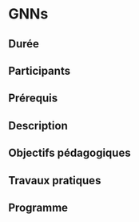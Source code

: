 # GNNs

## Durée

## Participants

## Prérequis

## Description

## Objectifs pédagogiques

## Travaux pratiques

## Programme
